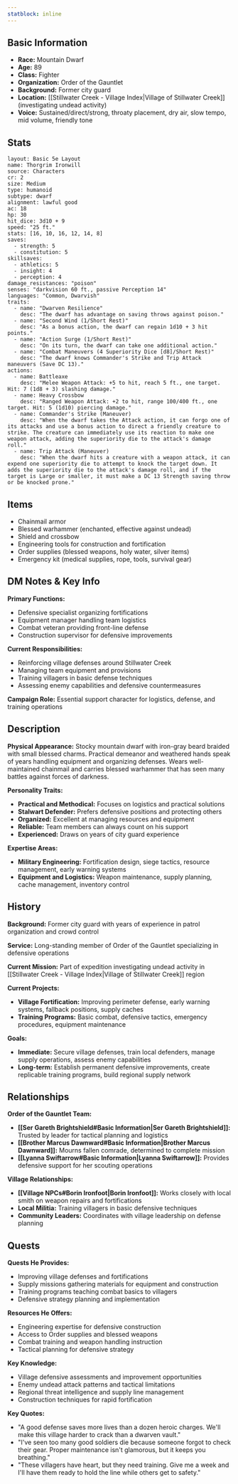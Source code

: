```yaml
---
statblock: inline
---
```



## Basic Information
- **Race:** Mountain Dwarf
- **Age:** 89
- **Class:** Fighter
- **Organization:** Order of the Gauntlet
- **Background:** Former city guard
- **Location:** [[Stillwater Creek - Village Index|Village of Stillwater Creek]] (investigating undead activity)
- **Voice:** Sustained/direct/strong, throaty placement, dry air, slow tempo, mid volume, friendly tone


## Stats
```statblock
layout: Basic 5e Layout
name: Thorgrim Ironwill
source: Characters
cr: 2
size: Medium
type: humanoid
subtype: dwarf
alignment: lawful good
ac: 18
hp: 30
hit_dice: 3d10 + 9
speed: "25 ft."
stats: [16, 10, 16, 12, 14, 8]
saves:
  - strength: 5
  - constitution: 5
skillsaves:
  - athletics: 5
  - insight: 4
  - perception: 4
damage_resistances: "poison"
senses: "darkvision 60 ft., passive Perception 14"
languages: "Common, Dwarvish"
traits:
  - name: "Dwarven Resilience"
    desc: "The dwarf has advantage on saving throws against poison."
  - name: "Second Wind (1/Short Rest)"
    desc: "As a bonus action, the dwarf can regain 1d10 + 3 hit points."
  - name: "Action Surge (1/Short Rest)"
    desc: "On its turn, the dwarf can take one additional action."
  - name: "Combat Maneuvers (4 Superiority Dice [d8]/Short Rest)"
    desc: "The dwarf knows Commander's Strike and Trip Attack maneuvers (Save DC 13)."
actions:
  - name: Battleaxe
    desc: "Melee Weapon Attack: +5 to hit, reach 5 ft., one target. Hit: 7 (1d8 + 3) slashing damage."
  - name: Heavy Crossbow
    desc: "Ranged Weapon Attack: +2 to hit, range 100/400 ft., one target. Hit: 5 (1d10) piercing damage."
  - name: Commander's Strike (Maneuver)
    desc: "When the dwarf takes the Attack action, it can forgo one of its attacks and use a bonus action to direct a friendly creature to strike. The creature can immediately use its reaction to make one weapon attack, adding the superiority die to the attack's damage roll."
  - name: Trip Attack (Maneuver)
    desc: "When the dwarf hits a creature with a weapon attack, it can expend one superiority die to attempt to knock the target down. It adds the superiority die to the attack's damage roll, and if the target is Large or smaller, it must make a DC 13 Strength saving throw or be knocked prone."
```

## Items
- Chainmail armor
- Blessed warhammer (enchanted, effective against undead)
- Shield and crossbow
- Engineering tools for construction and fortification
- Order supplies (blessed weapons, holy water, silver items)
- Emergency kit (medical supplies, rope, tools, survival gear)

## DM Notes & Key Info
**Primary Functions:**
- Defensive specialist organizing fortifications
- Equipment manager handling team logistics
- Combat veteran providing front-line defense
- Construction supervisor for defensive improvements

**Current Responsibilities:**
- Reinforcing village defenses around Stillwater Creek
- Managing team equipment and provisions
- Training villagers in basic defense techniques
- Assessing enemy capabilities and defensive countermeasures

**Campaign Role:** Essential support character for logistics, defense, and training operations

## Description
**Physical Appearance:**
Stocky mountain dwarf with iron-gray beard braided with small blessed charms. Practical demeanor and weathered hands speak of years handling equipment and organizing defenses. Wears well-maintained chainmail and carries blessed warhammer that has seen many battles against forces of darkness.

**Personality Traits:**
- **Practical and Methodical:** Focuses on logistics and practical solutions
- **Stalwart Defender:** Prefers defensive positions and protecting others
- **Organized:** Excellent at managing resources and equipment
- **Reliable:** Team members can always count on his support
- **Experienced:** Draws on years of city guard experience

**Expertise Areas:**
- **Military Engineering:** Fortification design, siege tactics, resource management, early warning systems
- **Equipment and Logistics:** Weapon maintenance, supply planning, cache management, inventory control

## History
**Background:** Former city guard with years of experience in patrol organization and crowd control

**Service:** Long-standing member of Order of the Gauntlet specializing in defensive operations

**Current Mission:** Part of expedition investigating undead activity in [[Stillwater Creek - Village Index|Village of Stillwater Creek]] region

**Current Projects:**
- **Village Fortification:** Improving perimeter defense, early warning systems, fallback positions, supply caches
- **Training Programs:** Basic combat, defensive tactics, emergency procedures, equipment maintenance

**Goals:**
- **Immediate:** Secure village defenses, train local defenders, manage supply operations, assess enemy capabilities
- **Long-term:** Establish permanent defensive improvements, create replicable training programs, build regional supply network

## Relationships
**Order of the Gauntlet Team:**
- **[[Ser Gareth Brightshield#Basic Information|Ser Gareth Brightshield]]:** Trusted by leader for tactical planning and logistics
- **[[Brother Marcus Dawnward#Basic Information|Brother Marcus Dawnward]]:** Mourns fallen comrade, determined to complete mission
- **[[Lyanna Swiftarrow#Basic Information|Lyanna Swiftarrow]]:** Provides defensive support for her scouting operations

**Village Relationships:**
- **[[Village NPCs#Borin Ironfoot|Borin Ironfoot]]:** Works closely with local smith on weapon repairs and fortifications
- **Local Militia:** Training villagers in basic defensive techniques
- **Community Leaders:** Coordinates with village leadership on defense planning

## Quests
**Quests He Provides:**
- Improving village defenses and fortifications
- Supply missions gathering materials for equipment and construction
- Training programs teaching combat basics to villagers
- Defensive strategy planning and implementation

**Resources He Offers:**
- Engineering expertise for defensive construction
- Access to Order supplies and blessed weapons
- Combat training and weapon handling instruction
- Tactical planning for defensive strategy

**Key Knowledge:**
- Village defensive assessments and improvement opportunities
- Enemy undead attack patterns and tactical limitations
- Regional threat intelligence and supply line management
- Construction techniques for rapid fortification

**Key Quotes:**
- "A good defense saves more lives than a dozen heroic charges. We'll make this village harder to crack than a dwarven vault."
- "I've seen too many good soldiers die because someone forgot to check their gear. Proper maintenance isn't glamorous, but it keeps you breathing."
- "These villagers have heart, but they need training. Give me a week and I'll have them ready to hold the line while others get to safety."